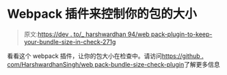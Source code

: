 # Webpack 插件来控制你的包的大小

> 原文:[https://dev . to/_ harshwardhan 94/web pack-plugin-to-keep-your-bundle-size-in-check-271g](https://dev.to/_harshwardhan94/webpack-plugin-to-keep-your-bundle-size-in-check-271g)

看看这个 webpack 插件，让你的包大小在检查中。请访问[https://github . com/HarshwardhanSingh/web pack-bundle-size-check-plugin](https://github.com/HarshwardhanSingh/webpack-bundle-size-check-plugin)了解更多信息
